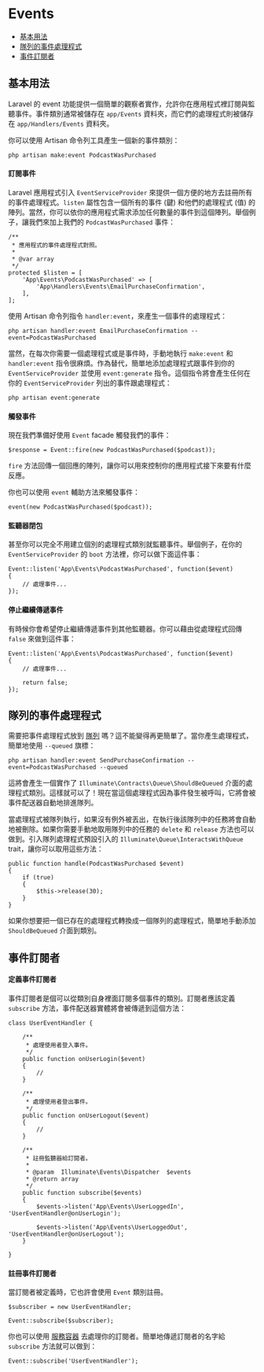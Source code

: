 # Events

- [基本用法](#basic-usage)
- [隊列的事件處理程式](#queued-event-handlers)
- [事件訂閱者](#event-subscribers)

<a name="basic-usage"></a>
## 基本用法

Laravel 的 event 功能提供一個簡單的觀察者實作，允許你在應用程式裡訂閱與監聽事件。事件類別通常被儲存在 `app/Events` 資料夾，而它們的處理程式則被儲存在 `app/Handlers/Events` 資料夾。

你可以使用 Artisan 命令列工具產生一個新的事件類別：

	php artisan make:event PodcastWasPurchased

#### 訂閱事件

Laravel 應用程式引入 `EventServiceProvider` 來提供一個方便的地方去註冊所有的事件處理程式。`listen` 屬性包含一個所有的事件 (鍵) 和他們的處理程式 (值) 的 陣列。當然，你可以依你的應用程式需求添加任何數量的事件到這個陣列。舉個例子，讓我們來加上我們的 `PodcastWasPurchased` 事件：

	/**
	 * 應用程式的事件處理程式對照。
	 *
	 * @var array
	 */
	protected $listen = [
		'App\Events\PodcastWasPurchased' => [
			'App\Handlers\Events\EmailPurchaseConfirmation',
		],
	];

使用 Artisan 命令列指令 `handler:event`，來產生一個事件的處理程式：

	php artisan handler:event EmailPurchaseConfirmation --event=PodcastWasPurchased

當然，在每次你需要一個處理程式或是事件時，手動地執行 `make:event` 和 `handler:event` 指令很麻煩。作為替代，簡單地添加處理程式跟事件到你的 `EventServiceProvider` 並使用 `event:generate` 指令。這個指令將會產生任何在你的 `EventServiceProvider` 列出的事件跟處理程式：

	php artisan event:generate

#### 觸發事件

現在我們準備好使用 `Event` facade 觸發我們的事件：

	$response = Event::fire(new PodcastWasPurchased($podcast));

`fire` 方法回傳一個回應的陣列，讓你可以用來控制你的應用程式接下來要有什麼反應。

你也可以使用 `event` 輔助方法來觸發事件：

	event(new PodcastWasPurchased($podcast));

#### 監聽器閉包

甚至你可以完全不用建立個別的處理程式類別就監聽事件。舉個例子，在你的 `EventServiceProvider` 的 `boot` 方法裡，你可以做下面這件事：

	Event::listen('App\Events\PodcastWasPurchased', function($event)
	{
		// 處理事件...
	});

#### 停止繼續傳遞事件

有時候你會希望停止繼續傳遞事件到其他監聽器。你可以藉由從處理程式回傳 `false` 來做到這件事：

	Event::listen('App\Events\PodcastWasPurchased', function($event)
	{
		// 處理事件...

		return false;
	});

<a name="queued-event-handlers"></a>
## 隊列的事件處理程式

需要把事件處理程式放到 [隊列](/docs/5.0/queues) 嗎？這不能變得再更簡單了。當你產生處理程式，簡單地使用 `--queued` 旗標：

	php artisan handler:event SendPurchaseConfirmation --event=PodcastWasPurchased --queued

這將會產生一個實作了 `Illuminate\Contracts\Queue\ShouldBeQueued` 介面的處理程式類別。這樣就可以了！現在當這個處理程式因為事件發生被呼叫，它將會被事件配送器自動地排進隊列。

當處理程式被隊列執行，如果沒有例外被丟出，在執行後該隊列中的任務將會自動地被刪除。如果你需要手動地取用隊列中的任務的 `delete` 和 `release` 方法也可以做到。引入隊列處理程式預設引入的 `Illuminate\Queue\InteractsWithQueue` trait，讓你可以取用這些方法：

	public function handle(PodcastWasPurchased $event)
	{
		if (true)
		{
			$this->release(30);
		}
	}

如果你想要把一個已存在的處理程式轉換成一個隊列的處理程式，簡單地手動添加 `ShouldBeQueued` 介面到類別。

<a name="event-subscribers"></a>
## 事件訂閱者

#### 定義事件訂閱者

事件訂閱者是個可以從類別自身裡面訂閱多個事件的類別。訂閱者應該定義 `subscribe` 方法，事件配送器實體將會被傳遞到這個方法：

	class UserEventHandler {

		/**
		 * 處理使用者登入事件。
		 */
		public function onUserLogin($event)
		{
			//
		}

		/**
		 * 處理使用者登出事件。
		 */
		public function onUserLogout($event)
		{
			//
		}

		/**
		 * 註冊監聽器給訂閱者。
		 *
		 * @param  Illuminate\Events\Dispatcher  $events
		 * @return array
		 */
		public function subscribe($events)
		{
			$events->listen('App\Events\UserLoggedIn', 'UserEventHandler@onUserLogin');

			$events->listen('App\Events\UserLoggedOut', 'UserEventHandler@onUserLogout');
		}

	}

#### 註冊事件訂閱者

當訂閱者被定義時，它也許會使用 `Event` 類別註冊。

	$subscriber = new UserEventHandler;

	Event::subscribe($subscriber);

你也可以使用 [服務容器](/docs/5.0/container) 去處理你的訂閱者。簡單地傳遞訂閱者的名字給 `subscribe` 方法就可以做到：

	Event::subscribe('UserEventHandler');
